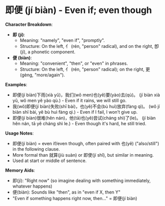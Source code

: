 # **即便 (jí biàn) - Even if; even though**

**Character Breakdown**:  
- **即 (jí)**:
  - Meaning: "namely", "even if", "promptly".
  - Structure: On the left, 亻 (rén, "person" radical), and on the right, 卽 (jí), a phonetic component.  
- **便 (biàn)**:
  - Meaning: "convenient", "then", or "even" in phrases.
  - Structure: On the left, 亻 (rén, "person" radical); on the right, 更 (gèng, "more/again").

**Examples**:  
- 即便(jí biàn)下雨(xià yǔ)，我们(wǒ men)也(yě)要(yào)去(qù)。 (jí biàn xià yǔ, wǒ men yě yào qù.) - Even if it rains, we will still go.  
- 我(wǒ)即便(jí biàn)失败(shī bài)，也(yě)不会(bù huì)放弃(fàng qì)。 (wǒ jí biàn shī bài, yě bù huì fàng qì.) - Even if I fail, I won’t give up.  
- 即便(jí biàn)很难(hěn nán)，他(tā)也(yě)尝试(cháng shì)了(le)。 (jí biàn hěn nán, tā yě cháng shì le.) - Even though it's hard, he still tried.

**Usage Notes**:  
- 即便(jí biàn) = even if/even though, often paired with 也(yě) ("also/still") in the following clause.  
- More formal than 就算(jiù suàn) or 即使(jí shǐ), but similar in meaning.  
- Used at start or middle of sentence.

**Memory Aids**:  
- 即(jí): "Right now" (so imagine dealing with something immediately, whatever happens)  
- 便(biàn): Sounds like "then", as in "even if X, then Y"  
- "Even if something happens right now, then..." = 即便(jí biàn)